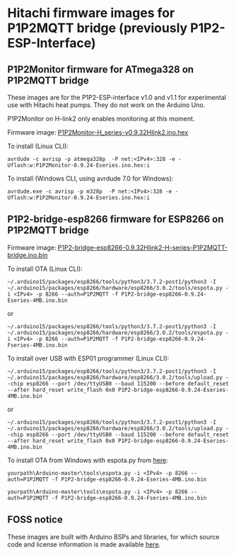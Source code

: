 # Hitachi firmware images for P1P2MQTT bridge (previously P1P2-ESP-Interface)

## P1P2Monitor firmware for ATmega328 on P1P2MQTT bridge

These images are for the P1P2-ESP-interface v1.0 and v1.1 for experimental use with Hitachi heat pumps. They do not work on the Arduino Uno.

P1P2Monitor on H-link2 only enables monitoring at this moment.

Firmware image: [P1P2Monitor-H_series-v0.9.32Hlink2.ino.hex](P1P2Monitor-H_series-v0.9.32Hlink2.ino.hex)

To install (Linux CLI):

```
avrdude -c avrisp -p atmega328p  -P net:<IPv4>:328 -e -Uflash:w:P1P2Monitor-0.9.24-Eseries.ino.hex:i
```

To install (Windows CLI, using avrdude 7.0 for Windows):

```
avrdude.exe -c avrisp -p m328p  -P net:<IPv4>:328 -e -Uflash:w:P1P2Monitor-0.9.24-Eseries.ino.hex:i
```

## P1P2-bridge-esp8266 firmware for ESP8266 on P1P2MQTT bridge

Firmware image: [P1P2-bridge-esp8266-0.9.32Hlink2-H-series-P1P2MQTT-bridge.ino.bin](P1P2-bridge-esp8266-0.9.32Hlink2-H-series-P1P2MQTT-bridge.ino.bin)

To install OTA (Linux CLI):

```
~/.arduino15/packages/esp8266/tools/python3/3.7.2-post1/python3 -I ~/.arduino15/packages/esp8266/hardware/esp8266/3.0.2/tools/espota.py -i <IPv4> -p 8266 --auth=P1P2MQTT -f P1P2-bridge-esp8266-0.9.24-Eseries-4MB.ino.bin
```
or
```
~/.arduino15/packages/esp8266/tools/python3/3.7.2-post1/python3 -I ~/.arduino15/packages/esp8266/hardware/esp8266/3.0.2/tools/espota.py -i <IPv4> -p 8266 --auth=P1P2MQTT -f P1P2-bridge-esp8266-0.9.24-Fseries-4MB.ino.bin
```

To install over USB with ESP01 programmer (Linux CLI):

```
~/.arduino15/packages/esp8266/tools/python3/3.7.2-post1/python3 -I ~/.arduino15/packages/esp8266/hardware/esp8266/3.0.2/tools/upload.py --chip esp8266 --port /dev/ttyUSB0 --baud 115200 --before default_reset --after hard_reset write_flash 0x0 P1P2-bridge-esp8266-0.9.24-Eseries-4MB.ino.bin
```
or
```
~/.arduino15/packages/esp8266/tools/python3/3.7.2-post1/python3 -I ~/.arduino15/packages/esp8266/hardware/esp8266/3.0.2/tools/upload.py --chip esp8266 --port /dev/ttyUSB0 --baud 115200 --before default_reset --after hard_reset write_flash 0x0 P1P2-bridge-esp8266-0.9.24-Eseries-4MB.ino.bin
```

To install OTA from Windows with espota.py from [here](https://github.com/esp8266/Arduino.git):

```
yourpath\Arduino-master\tools\espota.py -i <IPv4> -p 8266 --auth=P1P2MQTT -f P1P2-bridge-esp8266-0.9.24-Eseries-4MB.ino.bin
```

```
yourpath\Arduino-master\tools\espota.py -i <IPv4> -p 8266 --auth=P1P2MQTT -f P1P2-bridge-esp8266-0.9.24-Fseries-4MB.ino.bin
```

## FOSS notice

These images are built with Arduino BSPs and libraries, for which source code and license information is made available [here](../OSS-dependencies/README.md).
